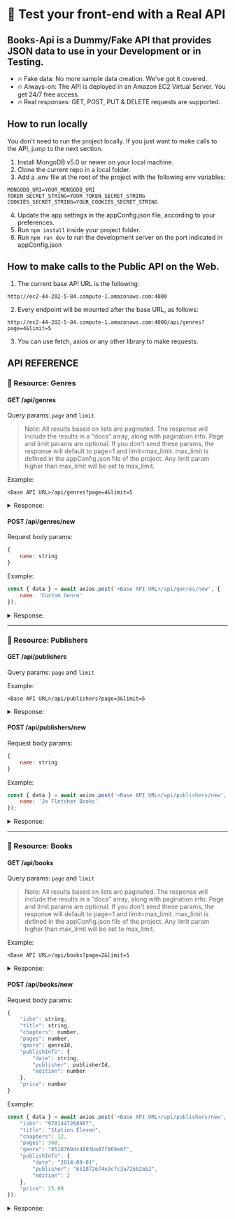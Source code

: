 # 🚀 Test your front-end with a Real API
## Books-Api is a Dummy/Fake API that provides JSON data to use in your Development or in Testing.

* 🔥 Fake data: No more sample data creation. We've got it covered.
* 🔥 Always-on: The API is deployed in an Amazon EC2 Virtual Server. You get 24/7 free access.
* 🔥 Real responses: GET, POST, PUT & DELETE requests are supported.

## How to run locally

You don't need to run the project locally. If you just want to make calls to the API, jump to the next section.

1. Install MongoDB v5.0 or newer on your local machine.
1. Clone the current repo in a local folder.
1. Add a .env file at the root of the project with the following env variables:
```
MONGODB_URI=YOUR_MONGODB_URI
TOKEN_SECRET_STRING=YOUR_TOKEN_SECRET_STRING
COOKIES_SECRET_STRING=YOUR_COOKIES_SECRET_STRING
```
4. Update the app settings in the appConfig.json file, according to your preferences.
5. Run `npm install` inside your project folder.
6. Run `npm run dev` to run the development server on the port indicated in appConfig.json

## How to make calls to the Public API on the Web.

1. The current base API URL is the following:
```
http://ec2-44-202-5-84.compute-1.amazonaws.com:4000
```
2. Every endpoint will be mounted after the base URL, as follows:
```
http://ec2-44-202-5-84.compute-1.amazonaws.com:4000/api/genres?page=4&limit=5
```
3. You can use fetch, axios or any other library to make requests.

## API REFERENCE

### 🥇 Resource: Genres

#### GET /api/genres

Query params: `page` and `limit`

> Note: All results based on lists are paginated. The response will include the results in a "docs" array, along with pagination info. Page and limit params are optional. If you don't send these params, the response will default to page=1 and limit=max_limit. max_limit is defined in the appConfig.json file of the project. Any limit param higher than max_limit will be set to max_limit.  

Example:
```
<Base API URL>/api/genres?page=4&limit=5
```

<details>
  <summary>Response:</summary>

```jsonc
{
    "error": null,
    "ok": true,
    "status": 200,
    "message": "Success",
    "data": {
        "genres": {
            "docs": [
                {
                    "_id": "651876f3c4893be07f069ea7",
                    "name": "Travel",
                    "createdAt": "2023-09-30T19:28:51.596Z",
                    "updatedAt": "2023-09-30T19:28:51.596Z",
                    "__v": 0,
                    "id": "651876f3c4893be07f069ea7"
                },
                {
                    "_id": "651876f8c4893be07f069eab",
                    "name": "Humor",
                    "createdAt": "2023-09-30T19:28:56.366Z",
                    "updatedAt": "2023-09-30T19:28:56.366Z",
                    "__v": 0,
                    "id": "651876f8c4893be07f069eab"
                },
                {
                    "_id": "651878d86e745ce093109bbf",
                    "name": "Personal Development",
                    "createdAt": "2023-09-30T19:36:56.931Z",
                    "updatedAt": "2023-09-30T19:36:56.931Z",
                    "__v": 0,
                    "id": "651878d86e745ce093109bbf"
                }
            ],
            "totalDocs": 18,
            "limit": 5,
            "totalPages": 4,
            "page": 4,
            "pagingCounter": 16,
            "hasPrevPage": true,
            "hasNextPage": false,
            "prevPage": 3,
            "nextPage": null
        }
    }
}
```

</details>

#### POST /api/genres/new

Request body params:
```javascript
{
	name: string
}
```

Example:
```javascript
const { data } = await axios.post('<Base API URL>/api/genres/new', {
	name: 'Custom Genre'
});
```
<details>
  <summary>Response:</summary>

```jsonc
{
    "error": null,
    "ok": true,
    "status": 200,
    "message": "Success",
    "data": {
        "genre": {
            "name": "Custom Genre",
            "_id": "651b09786b9439626581e78e",
            "createdAt": "2023-10-02T18:18:33.004Z",
            "updatedAt": "2023-10-02T18:18:33.004Z",
            "__v": 0,
            "id": "651b09786b9439626581e78e"
        }
    }
}
```

</details>

***

### 🥇 Resource: Publishers

#### GET /api/publishers

Query params: `page` and `limit`

Example:
```
<Base API URL>/api/publishers?page=3&limit=5
```
<details>
  <summary>Response:</summary>

```jsonc
{
    "error": null,
    "ok": true,
    "status": 200,
    "message": "Success",
    "data": {
        "publishers": {
            "docs": [
                {
                    "_id": "651873284e3c7c3a726b2ae3",
                    "name": "Drawn and Quarterly",
                    "createdAt": "2023-09-30T19:12:41.156Z",
                    "updatedAt": "2023-09-30T19:12:41.156Z",
                    "__v": 0,
                    "id": "651873284e3c7c3a726b2ae3"
                },
                {
                    "_id": "651873324e3c7c3a726b2ae7",
                    "name": "Akashic Books",
                    "createdAt": "2023-09-30T19:12:50.872Z",
                    "updatedAt": "2023-09-30T19:12:50.872Z",
                    "__v": 0,
                    "id": "651873324e3c7c3a726b2ae7"
                },
                {
                    "_id": "651873424e3c7c3a726b2aeb",
                    "name": "Copper Canyon Press",
                    "createdAt": "2023-09-30T19:13:06.700Z",
                    "updatedAt": "2023-09-30T19:13:06.700Z",
                    "__v": 0,
                    "id": "651873424e3c7c3a726b2aeb"
                },
                {
                    "_id": "6518734d4e3c7c3a726b2aef",
                    "name": "Unnamed Press",
                    "createdAt": "2023-09-30T19:13:17.518Z",
                    "updatedAt": "2023-09-30T19:13:17.518Z",
                    "__v": 0,
                    "id": "6518734d4e3c7c3a726b2aef"
                },
                {
                    "_id": "651873574e3c7c3a726b2af3",
                    "name": "CSIRO Publishing",
                    "createdAt": "2023-09-30T19:13:27.943Z",
                    "updatedAt": "2023-09-30T19:13:27.943Z",
                    "__v": 0,
                    "id": "651873574e3c7c3a726b2af3"
                }
            ],
            "totalDocs": 20,
            "limit": 5,
            "totalPages": 4,
            "page": 3,
            "pagingCounter": 11,
            "hasPrevPage": true,
            "hasNextPage": true,
            "prevPage": 2,
            "nextPage": 4
        }
    }
}
```

</details>

#### POST /api/publishers/new

Request body params:
```javascript
{
	name: string
}
```

Example:
```javascript
const { data } = await axios.post('<Base API URL>/api/publishers/new', {
	name: 'Jo Fletcher Books'
});
```
<details>
  <summary>Response:</summary>

```jsonc
{
    "error": null,
    "ok": true,
    "status": 200,
    "message": "Success",
    "data": {
        "publisher": {
            "name": "Jo Fletcher Books",
            "_id": "651debea403ab79e54994662",
            "createdAt": "2023-10-04T22:49:14.644Z",
            "updatedAt": "2023-10-04T22:49:14.644Z",
            "__v": 0,
            "id": "651debea403ab79e54994662"
        }
    }
}
```

</details>

***

### 🥇 Resource: Books

#### GET /api/books

Query params: `page` and `limit`

> Note: All results based on lists are paginated. The response will include the results in a "docs" array, along with pagination info. Page and limit params are optional. If you don't send these params, the response will default to page=1 and limit=max_limit. max_limit is defined in the appConfig.json file of the project. Any limit param higher than max_limit will be set to max_limit.  

Example:
```
<Base API URL>/api/books?page=2&limit=5
```

<details>
  <summary>Response:</summary>

```jsonc
{
    "error": null,
    "ok": true,
    "status": 200,
    "message": "Success",
    "data": {
        "books": {
            "docs": [
                {
                    "publishInfo": {
                        "date": "2022-10-25T00:00:00.000Z",
                        "publisher": {
                            "_id": "651872794e3c7c3a726b2ab6",
                            "name": "Text Publishing",
                            "createdAt": "2023-09-30T19:09:45.959Z",
                            "updatedAt": "2023-09-30T19:09:45.959Z",
                            "__v": 0,
                            "id": "651872794e3c7c3a726b2ab6"
                        },
                        "edition": 1
                    },
                    "_id": "65188992842790d77dc1db7d",
                    "isbn": "978-0593545768",
                    "title": "Sign Here",
                    "chapters": 18,
                    "pages": 416,
                    "genre": {
                        "_id": "651876f8c4893be07f069eab",
                        "name": "Humor",
                        "createdAt": "2023-09-30T19:28:56.366Z",
                        "updatedAt": "2023-09-30T19:28:56.366Z",
                        "__v": 0,
                        "id": "651876f8c4893be07f069eab"
                    },
                    "price": {
                        "$numberDecimal": "22.5"
                    },
                    "isRemovable": false,
                    "createdAt": "2023-09-30T20:48:18.968Z",
                    "updatedAt": "2023-09-30T20:48:18.968Z",
                    "__v": 0,
                    "id": "65188992842790d77dc1db7d"
                }
            ],
            "totalDocs": 6,
            "limit": 5,
            "totalPages": 2,
            "page": 2,
            "pagingCounter": 6,
            "hasPrevPage": true,
            "hasNextPage": false,
            "prevPage": 1,
            "nextPage": null
        }
    }
}
```

</details>

#### POST /api/books/new

Request body params:
```javascript
{
    "isbn": string,
    "title": string,
    "chapters": number,
    "pages": number,
    "genre": genreId,
    "publishInfo": {
        "date": string,
        "publisher": publisherId,
        "edition": number
    },
    "price": number
}
```

Example:
```javascript
const { data } = await axios.post('<Base API URL>/api/publishers/new', {
    "isbn": "9781447268987",
    "title": "Station Eleven",
    "chapters": 12,
    "pages": 360,
    "genre": "6518769dc4893be07f069e8f",
    "publishInfo": {
        "date": "2014-09-01",
        "publisher": "651872674e3c7c3a726b2ab2",
        "edition": 2
    },
    "price": 25.99
});
```
<details>
  <summary>Response:</summary>

```jsonc
{
    "error": null,
    "ok": true,
    "status": 200,
    "message": "Success",
    "data": {
        "publisher": {
            "name": "Jo Fletcher Books",
            "_id": "651debea403ab79e54994662",
            "createdAt": "2023-10-04T22:49:14.644Z",
            "updatedAt": "2023-10-04T22:49:14.644Z",
            "__v": 0,
            "id": "651debea403ab79e54994662"
        }
    }
}
```

</details>